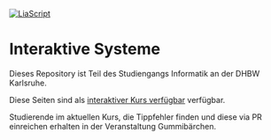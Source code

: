 <!--

author:   Andreas Heil

email:    andreas.heil@hs-heilbronn.de

version:  0.0.1

language: de

narrator: DE German Male

tags: "interaktive systeme", lecture

comment:  

-->

[![LiaScript](https://raw.githubusercontent.com/LiaScript/LiaScript/master/badges/course.svg)](https://LiaScript.github.io/course/?https://github.com/aheil/intersys)

# Interaktive Systeme

Dieses Repository ist Teil des Studiengangs Informatik an der DHBW Karlsruhe.

 Diese Seiten sind als [interaktiver Kurs verfügbar](https://liascript.github.io/course/?https://github.com/aheil/intersys) verfügbar.

 Studierende im aktuellen Kurs, die Tippfehler finden und diese via PR einreichen erhalten in der Veranstaltung Gummibärchen. 